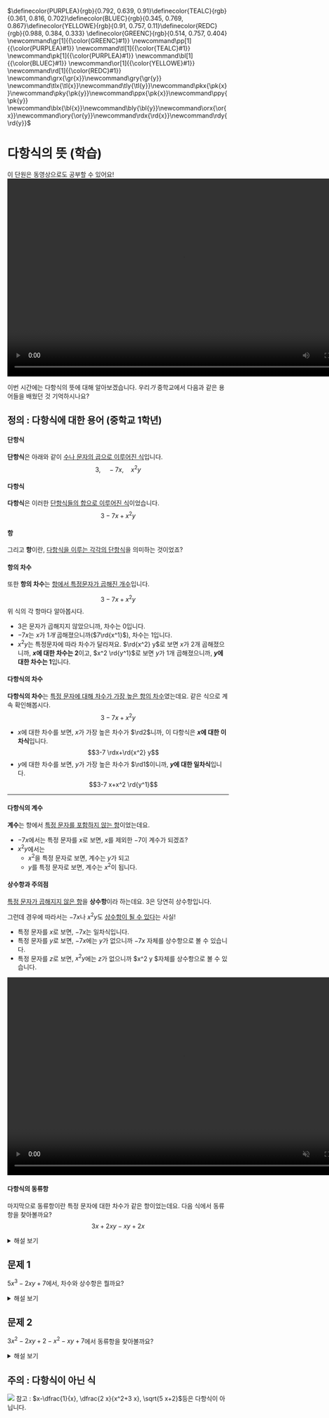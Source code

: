 <!-- RED_C = #FC6255
>>> GREEN_C'#83C167'
>>> TEAL_C'#5CD0B3'
>>> YELLOW_E'#E8C11C'
>>> PURPLE_A'#CAA3E8' >>> --> 
$\definecolor{PURPLEA}{rgb}{0.792, 0.639, 0.91}\definecolor{TEALC}{rgb}{0.361, 0.816, 0.702}\definecolor{BLUEC}{rgb}{0.345, 0.769, 0.867}\definecolor{YELLOWE}{rgb}{0.91, 0.757, 0.11}\definecolor{REDC}{rgb}{0.988, 0.384, 0.333}
\definecolor{GREENC}{rgb}{0.514, 0.757, 0.404}
\newcommand\gr[1]{{\color{GREENC}#1}}
\newcommand\pp[1]{{\color{PURPLEA}#1}}
\newcommand\tl[1]{{\color{TEALC}#1}}
\newcommand\pk[1]{{\color{PURPLEA}#1}}
\newcommand\bl[1]{{\color{BLUEC}#1}}
\newcommand\or[1]{{\color{YELLOWE}#1}}
\newcommand\rd[1]{{\color{REDC}#1}}
\newcommand\grx{\gr{x}}\newcommand\gry{\gr{y}}
\newcommand\tlx{\tl{x}}\newcommand\tly{\tl{y}}\newcommand\pkx{\pk{x}}\newcommand\pky{\pk{y}}\newcommand\ppx{\pk{x}}\newcommand\ppy{\pk{y}}
\newcommand\blx{\bl{x}}\newcommand\bly{\bl{y}}\newcommand\orx{\or{x}}\newcommand\ory{\or{y}}\newcommand\rdx{\rd{x}}\newcommand\rdy{\rd{y}}$ 
<!--①②③④⑤⑥⑦⑧⑨⑩⑪⑫⑬⑭⑮⑯⑰⑱⑲⑳㉑㉒㉓㉔㉕㉖㉗㉘㉙㉚㉛㉜㉝㉞㉟㊱㊲㊳㊴㊵㊶㊷㊸㊹㊺㊻㊼㊽㊾㊿
⓵⓶⓷⓸⓹⓺⓻⓼⓽⓾
❶❷❸❹❺❻❼❽❾❿⓫⓬⓭⓮⓯⓰⓱⓲⓳⓴
⑴⑵⑶⑷⑸⑹⑺⑻⑼⑽⑾⑿⒀⒁⒂⒃⒄⒅⒆⒇-->

# 다항식의 뜻 (학습)
이 단원은 동영상으로도 공부할 수 있어요!
<video width="800" height="450" controls src="media/H11_0101_Scene1.mp4"></video>



이번 시간에는 다항식의 뜻에 대해 알아보겠습니다.
우리*가* 중학교에서 다음과 같은 용어들을 배웠던 것 기억하시나요?

<!--
 * 단항식 : 수나 문자의 곱으로 이루어진 식
 * 다항식 : 단항식 또는 단항식의 합으로 이루어진 식
 * 항 : 다항식을 이루고 있는 각각의 단항식
 * 항의 차수 : 항에서 특정한 문자가 곱해진 개수
 * 다항식의 차수 : 다항식에서 특정한 문자에 대하여 차수가 가장 높은 항의 차수
 * 계수 : 항에서 특정한 문자를 제외한 나머지 부분
 * 상수항 : 특정한 문자를 포함하지 않는 항
 * 동류항 : 특정한 문자에 대한 차수가 같은 항
 -->

## 정의 : 다항식에 대한 용어 (중학교 1학년)

#### 단항식
**단항식**은 아래와 같이 <u>수나 문자의 곱으로 이루어진 식</u>입니다.
$$3,\quad-7 x,\quad x^2 y$$

#### 다항식
**다항식**은 이러한 <u>단항식들의 합으로 이루어진 식</u>이었습니다.
$$3-7 x+x^2 y$$
#### 항
그리고 **항**이란, <u>다항식을 이루는 각각의 단항식</u>을 의미하는 것이었죠? 

#### 항의 차수
또한 **항의 차수**는 <u>항에서 특정문자가 곱해진 개수</u>입니다.

$$3-7 x+x^2 y$$
위 식의 각 항마다 알아봅시다.

- $3$은 문자가 곱해지지 않았으니까, 차수는 $0$입니다.
- $-7x$는 $x$가 $1개$ 곱해졌으니까($7\rd{x^1}$), 차수는 $1$입니다.
-  $x^2y$는 특정문자에 따라 차수가 달라져요.
$\rd{x^2} y$로 보면 $x$가 $2$개 곱해졌으니까, <b>$x$에 대한 차수는 $2$</b>이고, 
$x^2 \rd{y^1}$로 보면 $y$가 $1$개 곱해졌으니까, <b>$y$에 대한 차수는 $1$</b>입니다.

#### 다항식의 차수
**다항식의 차수**는 <u>특정 문자에 대해 차수가 가장 높은 항의 차수</u>였는데요.
같은 식으로 계속 확인해봅시다.
$$3-7 x+x^2 y$$

- $x$에 대한 차수를 보면,
$x$가 가장 높은 차수가 $\rd2$니까,
이 다항식은 **$x$에 대한 이차식**입니다.
$$3-7 \rdx+\rd{x^2} y$$
- $y$에 대한 차수를 보면,
$y$가 가장 높은 차수가 $\rd1$이니까,
**$y$에 대한 일차식**입니다.
$$3-7 x+x^2 \rd{y^1}$$

--- 

#### 다항식의 계수
**계수**는 항에서 <u>특정 문자를 포함하지 않는 항</u>이었는데요.

- $-7 x$에서는 특정 문자를 $x$로 보면,
$x$를 제외한 $-7$이 계수가 되겠죠?
- $x^2 y$에서는
    - $x^2$을 특정 문자로 보면, 계수는 $y$가 되고
    - $y$를 특정 문자로 보면, 계수는 $x^2$이 됩니다.



#### 상수항과 주의점
<u>특정 문자가 곱해지지 않은 항</u>을 **상수항**이라 하는데요.
3은 당연히 상수항입니다.

그런데 경우에 따라서는 $-7 x$나 $x^2 y$도 <u>상수항이 될 수 있다</u>는 사실!
- 특정 문자를 $x$로 보면, $-7x$는 일차식입니다.
- 특정 문자를 $y$로 보면, $-7 x$에는 $y$가 없으니까
$-7 x$ 자체를 상수항으로 볼 수 있습니다.
- 특정 문자를 $z$로 보면, $x^2 y$에는 $z$가 없으니까
$x^2 y $자체를 상수항으로 볼 수 있습니다.

<video width="800" height="450" controls src="media/H11_0101_Scene2.mp4" autoplay muted></video>
</details>

#### 다항식의 동류항
마지막으로 동류항이란 특정 문자에 대한 차수가 같은 항이었는데요.
다음 식에서 동류항을 찾아볼까요?
$$3 x+2 x y-x y+2 x$$
<details>
<summary>해설 보기</summary>

- $3 x$와 $2 x$가 동류항
- $2 x y$와 $-x y$가 동류항

각각이 동류항이라는 것을 어렵지 않게 알 수 있겠죠?
</details>


## 문제 1
$5x^3-2 x y+7$에서, 
차수와 상수항은 뭘까요?
<details>
<summary>해설 보기</summary>

- 이 식은 $x$를 특정 문자로 보면,
 $x$에 대한 삼차식, 상수항은 7이 됩니다.
- 그런데 이 식에서 $y$를 특정 문자로 보면,
 $y$에 대한 일차식이면서
 상수항은 $5 x^3+7$이라 할 수 있습니다.
</details>
 
## 문제 2
$3 x^2-2 x y+2-x^2-x y+7$에서 동류항을 찾아볼까요?

<details>
<summary>해설 보기</summary>
<video width="800" height="450" controls src="media/H11_0101_Scene3.mp4"  autoplay muted></video><p>
시뮬레이션에서와 같이, 동류항의 계산은 분배법칙을 이용해서 간단히 정리할 수도 있습니다.
</details>


## 주의 : 다항식이 아닌 식
![](/media/H11_0101_Scene4.png)
참고 : $x-\dfrac{1}{x}, \dfrac{2 x}{x^2+3 x}, \sqrt{5 x+2}$등은 다항식이 아닙니다. 

